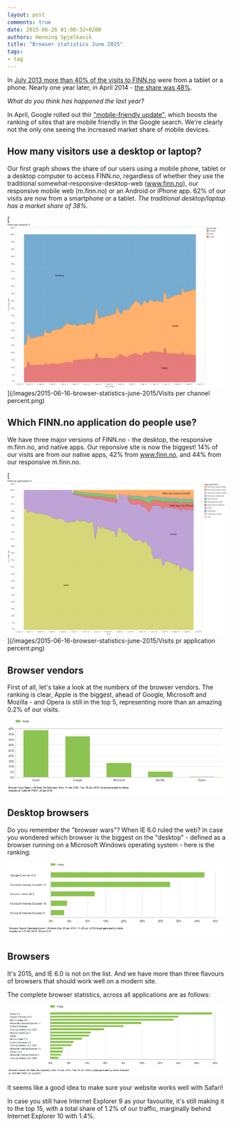 ```yaml
---
layout: post
comments: true
date: 2015-06-26 01:00:32+0200
authors: Henning Spjelkavik
title: "Browser statistics June 2015"
tags:
- tag
---
```

In [July 2013 more than 40% of the visits to FINN.no](http://hjemmehos.finn.no/no/webfolk_+_entusiaster/finn_labs/FINN-statistikken+for+sommeren+2013.9UFRnSXl.ips) were from a tablet or a phone. Nearly one year later, in April 2014 - [the share was 48%](http://www.inma.no/ARTIKLER/Blogg/innlegg/FINN-statistikken-for-april-2014).

*What do you think has happened the last year?*

In April, Google rolled out thir ["mobile-friendly update"](http://googlewebmastercentral.blogspot.no/2015/04/rolling-out-mobile-friendly-update.html), which boosts the ranking of sites that are mobile friendly in the Google search. We're clearly not the only one seeing the increased market share of mobile devices.

## How many visitors use a desktop or laptop?

Our first graph shows the share of our users using a mobile phone, tablet or a desktop computer to access FINN.no, regardless of whether they use the traditional somewhat-responsive-desktop-web (www.finn.no), our responsive mobile web (m.finn.no) or an Android or iPhone app. 62% of our visits are now from a smartphone or a tablet. *The traditional desktop/laptop has a market share of 38%.*

[<img class="center-block" alt="Channel graph" src="/images/2015-06-16-browser-statistics-june-2015/Visits per channel percent.png"/>](/images/2015-06-16-browser-statistics-june-2015/Visits per channel percent.png)

## Which FINN.no application do people use?

We have three major versions of FINN.no - the desktop, the responsive m.finn.no, and native apps. Our reponsive site is now the biggest! 14% of our visits are from our native apps, 42% from www.finn.no, and 44% from our responsive m.finn.no.

[<img class="center-block" alt="Application graph" src="/images/2015-06-16-browser-statistics-june-2015/Visits pr application percent.png"/>](/images/2015-06-16-browser-statistics-june-2015/Visits pr application percent.png)

## Browser vendors

First of all, let's take a look at the numbers of the browser vendors. The ranking is clear, Apple is the biggest, ahead of Google, Microsoft and Mozilla - and Opera is still in the top 5, representing more than an amazing 0.2% of our visits. 

[<img class="center-block" alt="All providers" src="/images/2015-06-16-browser-statistics-june-2015/browser-types.jpg"/>](/images/2015-06-16-browser-statistics-june-2015/browser-types.jpg)

## Desktop browsers

Do you remember the "browser wars"? When IE 6.0 ruled the web? In case you wondered which browser is the biggest on the "desktop" - defined as a browser running on a Microsoft Windows operating system - here is the ranking:

[<img class="center-block" alt="Browsers, Windows" src="/images/2015-06-16-browser-statistics-june-2015/browsers-windows.jpg"/>](/images/2015-06-16-browser-statistics-june-2015/browsers-windows.jpg)

## Browsers
It's 2015, and IE 6.0 is not on the list. And we have more than three flavours of browsers that should work well on a modern site.

The complete browser statistics, across all applications are as follows:

<a href="/images/2015-06-16-browser-statistics-june-2015/browsers-all.jpg"><img class="center-block" alt="All browsers" src="/images/2015-06-16-browser-statistics-june-2015/browsers-all.jpg"/></a>

It seems like a good idea to make sure your website works well with Safari!

In case you still have Internet Explorer 9 as your favourite, it's still making it to the top 15, with a total share of 1.2% of our traffic, marginally behind Internet Explorer 10 with 1.4%.

